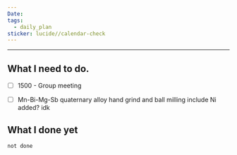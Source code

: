 ```yaml
---
Date: 
tags:
  - daily_plan
sticker: lucide//calendar-check
---
```

---
## What I need to do.

- [ ] 1500 - Group meeting
- [ ] Mn-Bi-Mg-Sb quaternary alloy hand grind and ball milling include Ni added? idk



## What I done yet
```tasks
not done
```
